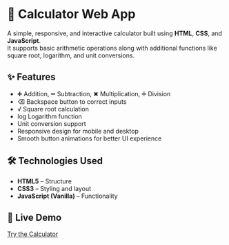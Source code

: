 # 🧮 Calculator Web App

A simple, responsive, and interactive calculator built using **HTML**, **CSS**, and **JavaScript**.  
It supports basic arithmetic operations along with additional functions like square root, logarithm, and unit conversions.  

## ✨ Features
- ➕ Addition, ➖ Subtraction, ✖ Multiplication, ➗ Division
- ⌫ Backspace button to correct inputs
- √ Square root calculation
- log Logarithm function
- Unit conversion support
- Responsive design for mobile and desktop
- Smooth button animations for better UI experience

## 🛠️ Technologies Used
- **HTML5** – Structure
- **CSS3** – Styling and layout
- **JavaScript (Vanilla)** – Functionality

## 🚀 Live Demo
[Try the Calculator](https://mdatiku007.github.io/Calculator-web-app/)

